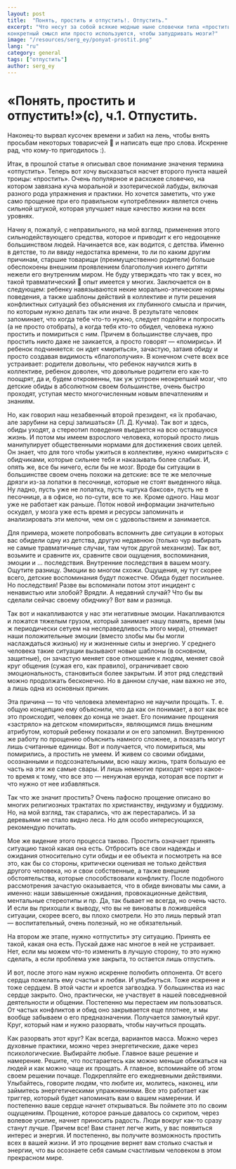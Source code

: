 ```yaml
---
layout: post
title:  "Понять, простить и отпустить!. Отпустить."
excerpt: "Что несут за собой всякие модные ныне словечки типа «простить», «принять», «отпустить»: имеют ли они
конкретный смысл или просто используются, чтобы запудривать мозги?"
image: "/resources/serg_ey/ponyat-prostit.png"
lang: "ru"
category: general
tags: ["отпустить"]
author: serg_ey
---
```


# «Понять, простить и отпустить!»(с), ч.1. Отпустить.

Наконец-то вырвал кусочек времени и забил на лень, чтобы внять просьбам некоторых товарисчей 🙂 и написать еще про
слова. Искренне рад, что кому-то пригодилось :).

Итак, в прошлой статье я описывал свое понимание значения термина «отпустить». Теперь вот хочу высказаться насчет
второго пункта нашей троицы: «простить». Очень популярное и расхожее словечко, на котором завязана куча моральной и
эзотерической лабуды, включая разного рода упражнения и практики. Но хочется заметить, что уже само прощение при его
правильном «употреблении» является очень сильной штукой, которая улучшает наше качество жизни на всех уровнях.

Начну я, пожалуй, с неправильного, на мой взгляд, применения этого сильнодействующего средства, которое и приводит к его
недооценке большинством людей. Начинается все, как водится, с детства. Именно в детстве, то ли ввиду недостатка времени,
то ли по каким другим причинам, старшие товарищи (преимущественно родители) больше обеспокоены внешним проявлением
благополучия ихнего дитяти нежели его внутренним миром. Не буду утверждать что так у всех, но такой травматический 🙂
опыт имеется у многих. Заключается он в следующем: ребенку навязываются некие морально-этические нормы поведения, а
также шаблоны действий в коллективе и пути решения конфликтных ситуаций без объяснения их глубинного смысла и причин, по
которым нужно делать так или иначе. В результате человек запоминает, что когда тебе что-то нужно, следует подойти и
попросить (а не просто отобрать), а когда тебя кто-то обидел, человека нужно простить и помириться с ним. Причем в
большинстве случаев, про простить никто даже не заикается, а просто говорят — «помирись». И ребенок подчиняется: он идет
«мириться», зачастую, затаив обиду и просто создавая видимость «благополучия». В конечном счете всех все устраивает:
родители довольны, что ребенок научился жить в коллективе, ребенок доволен, что довольные родители его как-то поощрят,
да и, будем откровенны, так уж устроен неокрепший мозг, что детские обиды в абсолютном своем большинстве, очень быстро
проходят, уступая место многочисленным новым впечатлениям и знаниям.

Но, как говорил наш незабвенный второй президент, «я їх пробачаю, але зарубини на серці залишаться» (Л. Д. Кучма). Так
вот и здесь, обиды уходят, а стереотип поведения въедается на всю оставшуюся жизнь. И потом мы имеем взрослого человека,
который просто лишь манипулирует общественными нормами для достижения своих целей. Он знает, что для того чтобы ужиться
в коллективе, нужно «мириться» с обидчиками, которые сильнее тебя и наказывать более слабых. И, опять же, все бы ничего,
если бы не мозг. Вроде бы ситуации в большинстве своем очень похожи на детские: все те же мелочные дрязги из-за лопатки
в песочнице, которые не стоят выеденного яйца. Ну ладно, пусть уже не лопатка, пусть «штука баксов», пусть не в
песочнице, а в офисе, но по-сути, все то же. Кроме одного. Наш мозг уже не работает как раньше. Поток новой информации
значительно оскудел, у мозга уже есть время и ресурсы запоминать и анализировать эти мелочи, чем он с удовольствием и
занимается.

Для примера, можете попробовать вспомнить две ситуации в которых вас обидели одну из детства, другую недавнюю (только
чур выбирать не самые травматичные случаи, там чуток другой механизм). Так вот, возьмите и сравните их, сравните свои
ощущения, воспоминания, эмоции и … последствия. Внутренние последствия в вашем мозгу. Ощутите разницу. Эмоции во многом
схожи. Ощущения, ну тут скорее всего, детские воспоминания будут пожестче. Обида будет посильнее. Но последствия! Разве
вы вспоминали потом этот инцидент с ненавистью или злобой? Врядли. А недавний случай? Что бы вы сделали сейчас своему
обидчику? Вот вам и разница.

Так вот и накапливаются у нас эти негативные эмоции. Накапливаются и ложатся тяжелым грузом, который занимает нашу
память, время (мы ж периодически сетуем на несправедливость этого мира), отнимает наши положительные эмоции (вместо
злобы мы бы могли наслаждаться жизнью) ну и жизненные силы и энергию. У среднего человека такие ситуации вызывают новые
шаблоны (в основном, защитные), он зачастую меняет свое отношение к людям, меняет свой круг общения (сужая его, как
правило), ограничивает свою эмоциональность, становиться более закрытым. И этот ряд следствий можно продолжать
бесконечно. Но в данном случае, нам важно не это, а лишь одна из основных причин.

Эта причина — то что человека элементарно не научили прощать. Т. е. общую концепцию ему объяснили, что да как он
понимает, а вот как все это происходит, человек до конца не знает. Его понимание прощения «застряло» на детском
«помириться», являющимся лишь внешним атрибутом, который ребенку показали и он его запомнил. Внутреннюю же работу по
прощению объяснить намного сложнее, а показать могут лишь считанные единицы. Вот и получается, что помириться, мы
помирились, а простить не умеем. И живем со своими обидами, осознанными и подсознательными, всю нашу жизнь, тратя
большую ее часть на эти же самые свары. И лишь немногие приходят через какое-то время к тому, что все это — ненужная
ерунда, которая все портит и что нужно от нее избавляться.

Так что же значит простить? Очень пафосно прощение описано во многих религиозных трактатах по христианству, индуизму и
буддизму. Но, на мой взгляд, так старались, что аж перестарались. И за деревьями не стало видно леса. Но для особо
интересующихся, рекомендую почитать.

Мое же видение этого процесса таково. Простить означает принять ситуацию такой какая она есть. Отбросить все свои
надежды и ожидания относительно сути обиды и ее объекта и посмотреть на все это, как бы со стороны, критически оценивая
не только действия другого человека, но и свои собственные, а также внешние обстоятельства, которые способствовали
конфликту. После подобного рассмотрения зачастую оказывается, что в обиде виноваты мы сами, а именно: наши завышенные
ожидания, провокационные действия, ментальные стереотипы и пр. Да, так бывает не всегда, но очень часто. И если вы
прихошли к выводу, что вы не виноваты в ложившейся ситуации, скорее всего, вы плохо смотрели. Но это лишь первый этап —
воспитательный, очень полезный, но не обязательный.

На втором же этапе, нужно «отпустить» эту ситуацию. Принять ее такой, какая она есть. Пускай даже нас многое в ней не
устраивает. Нет, если мы можем что-то изменить в лучшую сторону, то это нужно сделать, а если проблема уже закрыта, то
остается лишь отпустить.

И вот, после этого нам нужно искренне полюбить оппонента. От всего сердца пожелать ему счастья и любви. И улыбнуться.
Тоже искренне и тоже сердцем. В этой части и кроется загвоздка. У большинства из нас сердце закрыто. Оно, практически,
не участвует в нашей повседневной деятельности и общении. Постепенно мы перестаем им пользоваться. От частых конфликтов
и обид оно закрывается еще плотнее, и мы вообще забываем о его предназначении. Получается замкнутый круг. Круг, который
нам и нужно разорвать, чтобы научиться прощать.

Как разорвать этот круг? Как всегда, вариантов масса. Можно через духовные практики, можно через энергетические, даже
через психологические. Выбирайте любые. Главное ваше решение и намерение. Решите, что постараетесь как можно меньше
обижаться на людей и как можно чаще их прощать. А главное, вспоминайте об этом своем решении почаще. Подкрепляйте его
ежедневными действиями. Улыбайтесь, говорите людям, что любите их, молитесь, наконец, или займитесь энергетическими
упражнениями. Все это работает как триггер, который будет напоминать вам о вашем намерении. И постепенно ваше сердце
начнет открываться. Вы поймете это по своим ощущениям. Прощение, которое раньше давалось со скрипом, через волевое
усилие, начнет приносить радость. Люди вокруг как-то сразу станут лучше. Причем все! Вам станет легче жить, у вас
появиться интерес и энергия. И постепенно, вы получите возможность простить всех в вашей жизни. И это прощение вернет
вам столько счастья и энергии, что вы осознаете себя самым счастливым человеком в этом прекрасном мире.
